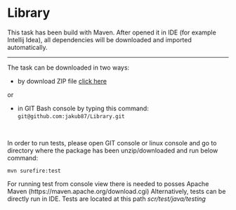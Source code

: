 # Library

<p>This task has been build with Maven. After opened it in IDE (for example Intellij Idea), all dependencies will be downloaded and imported automatically. </p>

<hr>

<p>The task can be downloaded in two ways:</p>
<ul>
  <li> by download ZIP file <a href="https://github.com/jakub87/Library/archive/master.zip">click here</a> </li>
</ul>
 or
<ul>
  <li> in GIT Bash console by typing this command: <code>git@github.com:jakub87/Library.git </code></li>
</ul>
<br>

<p> In order to run tests, please open GIT console or linux console and go to directory where the package has been unzip/downloaded and run below command:</p>
<code>mvn surefire:test</code>
<p>
For running test from console view there is needed to posses Apache Maven (https://maven.apache.org/download.cgi)
Alternatively, tests can be directly run in IDE. Tests are located at this path <i>scr/test/java/testing</i> </p>








